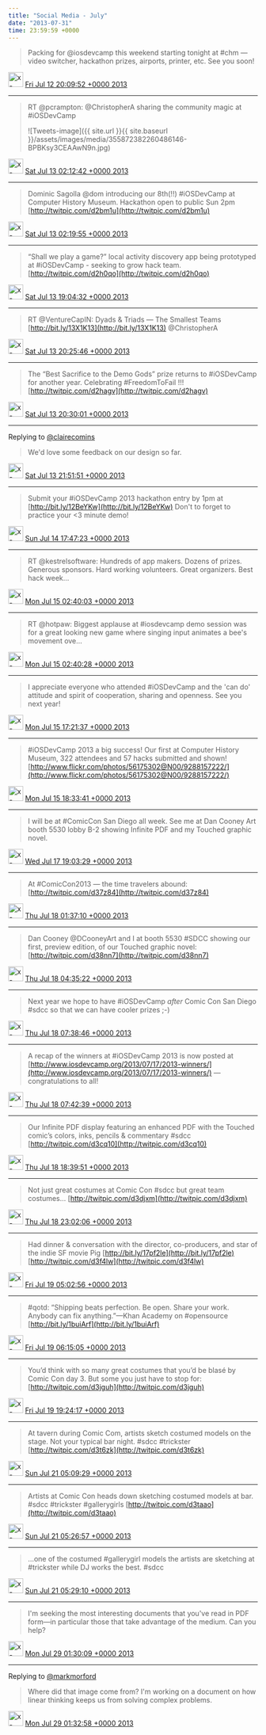 ```yaml
---    
title: "Social Media - July"
date: "2013-07-31"
time: 23:59:59 +0000
---
```


> Packing for @iosdevcamp this weekend starting tonight at #chm — video switcher, hackathon prizes, airports, printer, etc. See you soon!

<img src="{{ site.url }}{{ site.baseurl }}/assets/images/media/tweet.ico" alt="x-icon" width="30" /> [Fri Jul 12 20:09:52 +0000 2013](https://twitter.com/ChristopherA/status/355781071666814976)

----

> RT @pcrampton: @ChristopherA sharing the community magic at  #iOSDevCamp 
> 
> ![Tweets-image]({{ site.url }}{{ site.baseurl }}/assets/images/media/355872382260486146-BPBKsy3CEAAwN9n.jpg)

<img src="{{ site.url }}{{ site.baseurl }}/assets/images/media/tweet.ico" alt="x-icon" width="30" /> [Sat Jul 13 02:12:42 +0000 2013](https://twitter.com/ChristopherA/status/355872382260486146)

----

> Dominic Sagolla @dom introducing our 8th(!!) #iOSDevCamp at Computer History Museum. Hackathon open to public Sun 2pm [http://twitpic.com/d2bm1u](http://twitpic.com/d2bm1u)

<img src="{{ site.url }}{{ site.baseurl }}/assets/images/media/tweet.ico" alt="x-icon" width="30" /> [Sat Jul 13 02:19:55 +0000 2013](https://twitter.com/ChristopherA/status/355874200734547968)

----

> “Shall we play a game?” local activity discovery app being prototyped at #iOSDevCamp - seeking to grow hack team. [http://twitpic.com/d2h0qo](http://twitpic.com/d2h0qo)

<img src="{{ site.url }}{{ site.baseurl }}/assets/images/media/tweet.ico" alt="x-icon" width="30" /> [Sat Jul 13 19:04:32 +0000 2013](https://twitter.com/ChristopherA/status/356127017722331136)

----

> RT @VentureCapIN: Dyads &amp; Triads — The Smallest Teams [http://bit.ly/13X1K13](http://bit.ly/13X1K13) @ChristopherA

<img src="{{ site.url }}{{ site.baseurl }}/assets/images/media/tweet.ico" alt="x-icon" width="30" /> [Sat Jul 13 20:25:46 +0000 2013](https://twitter.com/ChristopherA/status/356147461796003840)

----

> The “Best Sacrifice to the Demo Gods” prize returns to #iOSDevCamp for another year. Celebrating #FreedomToFail !!! [http://twitpic.com/d2hagv](http://twitpic.com/d2hagv)

<img src="{{ site.url }}{{ site.baseurl }}/assets/images/media/tweet.ico" alt="x-icon" width="30" /> [Sat Jul 13 20:30:01 +0000 2013](https://twitter.com/ChristopherA/status/356148532568264706)

----

Replying to [@clairecomins](https://twitter.com/clairecomins/status/356166580486414338)

> We'd love some feedback on our design so far.

<img src="{{ site.url }}{{ site.baseurl }}/assets/images/media/tweet.ico" alt="x-icon" width="30" /> [Sat Jul 13 21:51:51 +0000 2013](https://twitter.com/ChristopherA/status/356169123652317184)

----

> Submit your #iOSDevCamp 2013 hackathon entry by 1pm at [http://bit.ly/12BeYKw](http://bit.ly/12BeYKw) Don't to forget to practice your &lt;3 minute demo!

<img src="{{ site.url }}{{ site.baseurl }}/assets/images/media/tweet.ico" alt="x-icon" width="30" /> [Sun Jul 14 17:47:23 +0000 2013](https://twitter.com/ChristopherA/status/356469989710102529)

----

> RT @kestrelsoftware: Hundreds of app makers. Dozens of prizes. Generous sponsors. Hard working volunteers. Great organizers. Best hack week…

<img src="{{ site.url }}{{ site.baseurl }}/assets/images/media/tweet.ico" alt="x-icon" width="30" /> [Mon Jul 15 02:40:03 +0000 2013](https://twitter.com/ChristopherA/status/356604040685162496)

----

> RT @hotpaw: Biggest applause at #iosdevcamp demo session was for a great looking new game where singing input animates a bee's movement ove…

<img src="{{ site.url }}{{ site.baseurl }}/assets/images/media/tweet.ico" alt="x-icon" width="30" /> [Mon Jul 15 02:40:28 +0000 2013](https://twitter.com/ChristopherA/status/356604147467952128)

----

> I appreciate everyone who attended #iOSDevCamp and the 'can do' attitude and spirit of cooperation, sharing and openness. See you next year!

<img src="{{ site.url }}{{ site.baseurl }}/assets/images/media/tweet.ico" alt="x-icon" width="30" /> [Mon Jul 15 17:21:37 +0000 2013](https://twitter.com/ChristopherA/status/356825894859456513)

----

> #iOSDevCamp 2013 a big success! Our first at Computer History Museum, 322 attendees and 57 hacks submitted and shown! [http://www.flickr.com/photos/56175302@N00/9288157222/](http://www.flickr.com/photos/56175302@N00/9288157222/)

<img src="{{ site.url }}{{ site.baseurl }}/assets/images/media/tweet.ico" alt="x-icon" width="30" /> [Mon Jul 15 18:33:41 +0000 2013](https://twitter.com/ChristopherA/status/356844032044957697)

----

> I will be at #ComicCon San Diego all week. See me at Dan Cooney Art booth 5530 lobby B-2 showing Infinite PDF and my Touched graphic novel.

<img src="{{ site.url }}{{ site.baseurl }}/assets/images/media/tweet.ico" alt="x-icon" width="30" /> [Wed Jul 17 19:03:29 +0000 2013](https://twitter.com/ChristopherA/status/357576306646450176)

----

> At #ComicCon2013 — the time travelers abound: [http://twitpic.com/d37z84](http://twitpic.com/d37z84)

<img src="{{ site.url }}{{ site.baseurl }}/assets/images/media/tweet.ico" alt="x-icon" width="30" /> [Thu Jul 18 01:37:10 +0000 2013](https://twitter.com/ChristopherA/status/357675378489303040)

----

> Dan Cooney @DCooneyArt and I at booth 5530 #SDCC showing our first, preview edition, of our Touched graphic novel: [http://twitpic.com/d38nn7](http://twitpic.com/d38nn7)

<img src="{{ site.url }}{{ site.baseurl }}/assets/images/media/tweet.ico" alt="x-icon" width="30" /> [Thu Jul 18 04:35:22 +0000 2013](https://twitter.com/ChristopherA/status/357720224436457475)

----

> Next year we hope to have #iOSDevCamp *after* Comic Con San Diego #sdcc so that we can have cooler prizes ;-)

<img src="{{ site.url }}{{ site.baseurl }}/assets/images/media/tweet.ico" alt="x-icon" width="30" /> [Thu Jul 18 07:38:46 +0000 2013](https://twitter.com/ChristopherA/status/357766380654825472)

----

> A recap of the winners at #iOSDevCamp 2013 is now posted at [http://www.iosdevcamp.org/2013/07/17/2013-winners/](http://www.iosdevcamp.org/2013/07/17/2013-winners/) — congratulations to all!

<img src="{{ site.url }}{{ site.baseurl }}/assets/images/media/tweet.ico" alt="x-icon" width="30" /> [Thu Jul 18 07:42:39 +0000 2013](https://twitter.com/ChristopherA/status/357767354781929473)

----

> Our Infinite PDF display featuring an enhanced PDF with the Touched comic’s colors, inks, pencils &amp; commentary #sdcc [http://twitpic.com/d3cq10](http://twitpic.com/d3cq10)

<img src="{{ site.url }}{{ site.baseurl }}/assets/images/media/tweet.ico" alt="x-icon" width="30" /> [Thu Jul 18 18:39:51 +0000 2013](https://twitter.com/ChristopherA/status/357932746586324993)

----

> Not just great costumes at Comic Con #sdcc but great team costumes… [http://twitpic.com/d3djxm](http://twitpic.com/d3djxm)

<img src="{{ site.url }}{{ site.baseurl }}/assets/images/media/tweet.ico" alt="x-icon" width="30" /> [Thu Jul 18 23:02:06 +0000 2013](https://twitter.com/ChristopherA/status/357998742349164544)

----

> Had dinner &amp; conversation with the director, co-producers, and star of the indie SF movie Pig [http://bit.ly/17pf2le](http://bit.ly/17pf2le) [http://twitpic.com/d3f4lw](http://twitpic.com/d3f4lw)

<img src="{{ site.url }}{{ site.baseurl }}/assets/images/media/tweet.ico" alt="x-icon" width="30" /> [Fri Jul 19 05:02:56 +0000 2013](https://twitter.com/ChristopherA/status/358089551551533056)

----

> #qotd: “Shipping beats perfection. Be open. Share your work. Anybody can fix anything.”—Khan Academy on #opensource  
> [http://bit.ly/1buiArf](http://bit.ly/1buiArf)

<img src="{{ site.url }}{{ site.baseurl }}/assets/images/media/tweet.ico" alt="x-icon" width="30" /> [Fri Jul 19 06:15:05 +0000 2013](https://twitter.com/ChristopherA/status/358107708911656961)

----

> You’d think with so many great costumes that you’d be blasé by Comic Con day 3. But some you just have to stop for: [http://twitpic.com/d3jguh](http://twitpic.com/d3jguh)

<img src="{{ site.url }}{{ site.baseurl }}/assets/images/media/tweet.ico" alt="x-icon" width="30" /> [Fri Jul 19 19:24:17 +0000 2013](https://twitter.com/ChristopherA/status/358306317854711808)

----

> At tavern during Comic Com, artists sketch costumed models on the stage. Not your typical bar night. #sdcc #trickster [http://twitpic.com/d3t6zk](http://twitpic.com/d3t6zk)

<img src="{{ site.url }}{{ site.baseurl }}/assets/images/media/tweet.ico" alt="x-icon" width="30" /> [Sun Jul 21 05:09:29 +0000 2013](https://twitter.com/ChristopherA/status/358815975556128769)

----

> Artists at Comic Con heads down sketching costumed models at bar. #sdcc #trickster #gallerygirls [http://twitpic.com/d3taao](http://twitpic.com/d3taao)

<img src="{{ site.url }}{{ site.baseurl }}/assets/images/media/tweet.ico" alt="x-icon" width="30" /> [Sun Jul 21 05:26:57 +0000 2013](https://twitter.com/ChristopherA/status/358820371333525506)

----

> …one of the costumed #gallerygirl models the artists are sketching at #trickster while DJ works the best. #sdcc

<img src="{{ site.url }}{{ site.baseurl }}/assets/images/media/tweet.ico" alt="x-icon" width="30" /> [Sun Jul 21 05:29:10 +0000 2013](https://twitter.com/ChristopherA/status/358820928580358144)

----

> I'm seeking the most interesting documents that you've read in PDF form—in particular those that take advantage of the medium. Can you help?

<img src="{{ site.url }}{{ site.baseurl }}/assets/images/media/tweet.ico" alt="x-icon" width="30" /> [Mon Jul 29 01:30:09 +0000 2013](https://twitter.com/ChristopherA/status/361659880492380161)

----

Replying to [@markmorford](https://twitter.com/markmorford/status/361648502750720001)

> Where did that image come from? I'm working on a document on how linear thinking keeps us from solving complex problems.

<img src="{{ site.url }}{{ site.baseurl }}/assets/images/media/tweet.ico" alt="x-icon" width="30" /> [Mon Jul 29 01:32:58 +0000 2013](https://twitter.com/ChristopherA/status/361660587685584896)